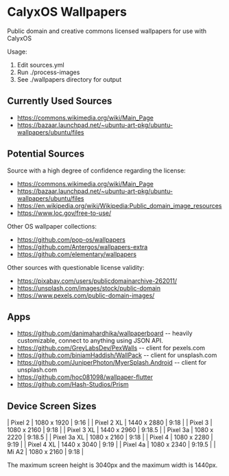 # CalyxOS Wallpapers

Public domain and creative commons licensed wallpapers for use with CalyxOS

Usage:

1. Edit sources.yml
2. Run ./process-images
3. See ./wallpapers directory for output

## Currently Used Sources

* https://commons.wikimedia.org/wiki/Main_Page
* https://bazaar.launchpad.net/~ubuntu-art-pkg/ubuntu-wallpapers/ubuntu/files

## Potential Sources

Source with a high degree of confidence regarding the license:

* https://commons.wikimedia.org/wiki/Main_Page
* https://bazaar.launchpad.net/~ubuntu-art-pkg/ubuntu-wallpapers/ubuntu/files
* https://en.wikipedia.org/wiki/Wikipedia:Public_domain_image_resources
* https://www.loc.gov/free-to-use/

Other OS wallpaper collections:

* https://github.com/pop-os/wallpapers
* https://github.com/Antergos/wallpapers-extra
* https://github.com/elementary/wallpapers

Other sources with questionable license validity:

* https://pixabay.com/users/publicdomainarchive-262011/
* https://unsplash.com/images/stock/public-domain
* https://www.pexels.com/public-domain-images/

## Apps

* https://github.com/danimahardhika/wallpaperboard -- heavily customizable, connect to anything using JSON API.
* https://github.com/GreyLabsDev/PexWalls -- client for pexels.com
* https://github.com/biniamHaddish/WallPack -- client for unsplash.com
* https://github.com/JuniperPhoton/MyerSplash.Android -- client for unsplash.com
* https://github.com/hoc081098/wallpaper-flutter
* https://github.com/Hash-Studios/Prism

## Device Screen Sizes

| Pixel 2     | 1080 x 1920 | 9:16   |
| Pixel 2 XL  | 1440 x 2880 | 9:18   |
| Pixel 3     | 1080 x 2160 | 9:18   |
| Pixel 3 XL  | 1440 x 2960 | 9:18.5 |
| Pixel 3a    | 1080 x 2220 | 9:18.5 |
| Pixel 3a XL | 1080 x 2160 | 9:18   |
| Pixel 4     | 1080 x 2280 | 9:19   |
| Pixel 4 XL  | 1440 x 3040 | 9:19   |
| Pixel 4a    | 1080 x 2340 | 9:19.5 |
| Mi A2       | 1080 x 2160 | 9:18   |

The maximum screen height is 3040px and the maximum width is 1440px.
